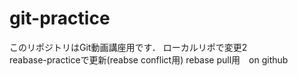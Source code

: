 # git-practice
このリポジトリはGit動画講座用です．
ローカルリポで変更2  
reabase-practiceで更新(reabse conflict用)
rebase pull用　on github
